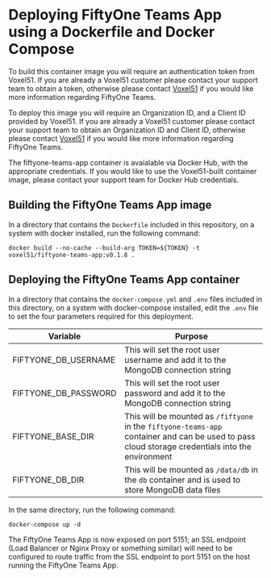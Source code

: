# Deploying FiftyOne Teams App using a Dockerfile and Docker Compose

To build this container image you will require an authentication token from Voxel51.  If you are already a Voxel51 customer please contact your support team to obtain a token, otherwise please contact [Voxel51](https://voxel51.com/#teams-form) if you would like more information regarding FiftyOne Teams.

To deploy this image you will require an Organization ID, and a Client ID provided by Voxel51.  If you are already a Voxel51 customer please contact your support team to obtain an Organization ID and Client ID, otherwise please contact [Voxel51](https://voxel51.com/#teams-form) if you would like more information regarding FiftyOne Teams.

The fiftyone-teams-app container is avaialable via Docker Hub, with the appropriate credentials.  If you would like to use the Voxel51-built container image, please contact your support team for Docker Hub credentials.

## Building the FiftyOne Teams App image

In a directory that contains the `Dockerfile` included in this repository, on a system with docker installed, run the following command:

`docker build --no-cache --build-arg TOKEN=${TOKEN} -t voxel51/fiftyone-teams-app:v0.1.8 .`


## Deploying the FiftyOne Teams App container



In a directory that contains the `docker-compose.yml` and `.env` files included in this directory, on a system with docker-compose installed, edit the `.env` file to set the four parameters required for this deployment.

| Variable             | Purpose                                                                                                                                          |
|----------------------|--------------------------------------------------------------------------------------------------------------------------------------------------|
| FIFTYONE_DB_USERNAME | This will set the root user username and add it to the MongoDB connection string                                                                 |
| FIFTYONE_DB_PASSWORD | This will set the root user password and add it to the MongoDB connection string                                                                 |
| FIFTYONE_BASE_DIR    | This will be mounted as `/fiftyone` in the `fiftyone-teams-app` container and can be used to pass cloud storage credentials into the environment |
| FIFTYONE_DB_DIR      | This will be mounted as `/data/db` in the `db` container and is used to store MongoDB data files                                                 |

In the same directory, run the following command:

`docker-compose up -d`


The FiftyOne Teams App is now exposed on port 5151; an SSL endpoint (Load Balancer or Nginx Proxy or something similar) will need to be configured to route traffic from the SSL endpoint to port 5151 on the host running the FiftyOne Teams App.
